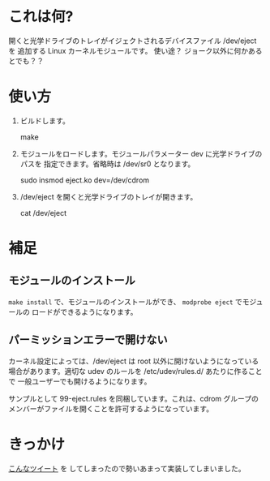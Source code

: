 これは何?
=========

開くと光学ドライブのトレイがイジェクトされるデバイスファイル /dev/eject を
追加する Linux カーネルモジュールです。
使い途？ ジョーク以外に何かあるとでも？？

使い方
======

 1. ビルドします。

    make

 2. モジュールをロードします。モジュールパラメーター dev に光学ドライブのパスを
    指定できます。省略時は /dev/sr0 となります。

    sudo insmod eject.ko dev=/dev/cdrom

 3. /dev/eject を開くと光学ドライブのトレイが開きます。

    cat /dev/eject

補足
====

モジュールのインストール
------------------------

`make install` で、モジュールのインストールができ、 `modprobe eject` でモジュールの
ロードができるようになります。

パーミッションエラーで開けない
------------------------------

カーネル設定によっては、/dev/eject は root 以外に開けないようになっている
場合があります。適切な udev のルールを /etc/udev/rules.d/ あたりに作ることで
一般ユーザーでも開けるようになります。

サンプルとして 99-eject.rules を同梱しています。これは、cdrom グループの
メンバーがファイルを開くことを許可するようになっています。

きっかけ
========

[こんなツイート](https://twitter.com/yoh2_sdj/status/754334349990907905) を
してしまったので勢いあまって実装してしまいました。

